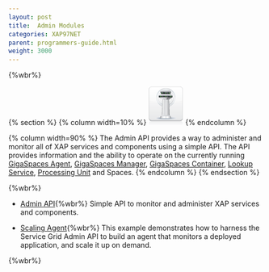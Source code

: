```yaml
---
layout: post
title:  Admin Modules
categories: XAP97NET
parent: programmers-guide.html
weight: 3000
---
```


{%wbr%}


{% section %}
{% column  width=10% %}
![space-document.png](/attachment_files/subject/MonitoringAndManagement.png)
{% endcolumn %}

{% column width=90% %}
The Admin API provides a way to administer and monitor all of XAP services and components using a simple API. The API provides information and the ability to operate on the currently running [GigaSpaces Agent](/product_overview/service-grid.html#gsa), [GigaSpaces Manager](/product_overview/service-grid.html#gsm), [GigaSpaces Container](/product_overview/service-grid.html#gsc), [Lookup Service](/product_overview/service-grid.html#lus), [Processing Unit](./packaging-and-deployment.html) and Spaces.
{% endcolumn %}
{% endsection %}

{%wbr%}

- [Admin API](./administration-and-monitoring-api.html){%wbr%}
Simple API to monitor and administer XAP services and components.

- [Scaling Agent](./scaling-agent-example.html){%wbr%}
This example demonstrates how to harness the Service Grid Admin API to build an agent that monitors a deployed application, and scale it up on demand.


{%wbr%}



